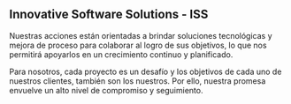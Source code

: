 ## Innovative Software Solutions - ISS

Nuestras acciones están orientadas a brindar soluciones tecnológicas y mejora de proceso para colaborar al logro de sus objetivos, lo que nos permitirá apoyarlos en un crecimiento continuo y planificado.

Para nosotros, cada proyecto es un desafío y los objetivos de cada uno de nuestros clientes, también son los nuestros. Por ello, nuestra promesa envuelve un alto nivel de compromiso y seguimiento.
